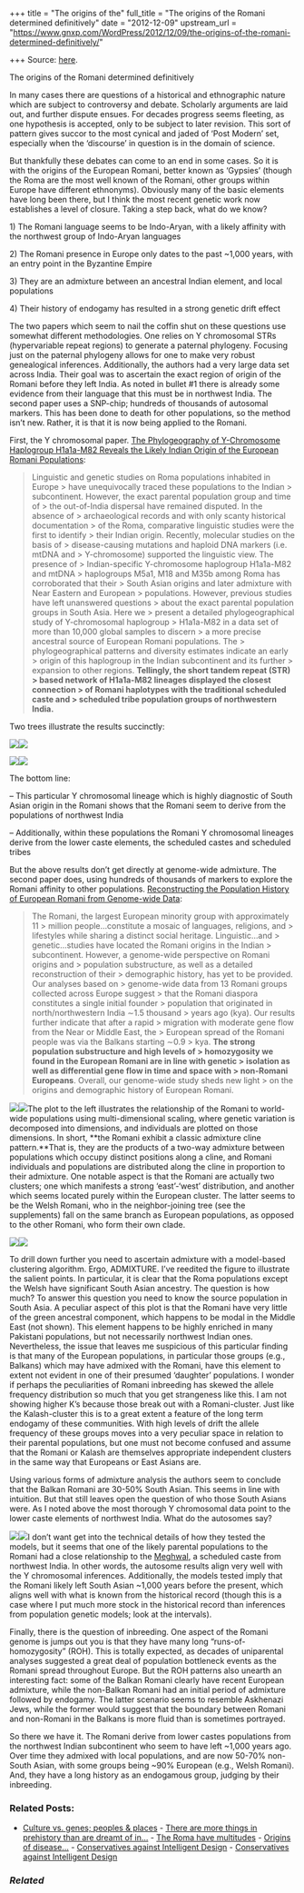 +++
title = "The origins of the"
full_title = "The origins of the Romani determined definitively"
date = "2012-12-09"
upstream_url = "https://www.gnxp.com/WordPress/2012/12/09/the-origins-of-the-romani-determined-definitively/"

+++
Source: [here](https://www.gnxp.com/WordPress/2012/12/09/the-origins-of-the-romani-determined-definitively/).

The origins of the Romani determined definitively

In many cases there are questions of a historical and ethnographic nature which are subject to controversy and debate. Scholarly arguments are laid out, and further dispute ensues. For decades progress seems fleeting, as one hypothesis is accepted, only to be subject to later revision. This sort of pattern gives succor to the most cynical and jaded of ‘Post Modern’ set, especially when the ‘discourse’ in question is in the domain of science.

But thankfully these debates can come to an end in some cases. So it is with the origins of the European Romani, better known as ‘Gypsies’ (though the Roma are the most well known of the Romani, other groups within Europe have different ethnonyms). Obviously many of the basic elements have long been there, but I think the most recent genetic work now establishes a level of closure. Taking a step back, what do we know?

1\) The Romani language seems to be Indo-Aryan, with a likely affinity with the northwest group of Indo-Aryan languages

2\) The Romani presence in Europe only dates to the past \~1,000 years, with an entry point in the Byzantine Empire

3\) They are an admixture between an ancestral Indian element, and local populations

4\) Their history of endogamy has resulted in a strong genetic drift effect

The two papers which seem to nail the coffin shut on these questions use somewhat different methodologies. One relies on Y chromosomal STRs (hypervariable repeat regions) to generate a paternal phylogeny. Focusing just on the paternal phylogeny allows for one to make very robust genealogical inferences. Additionally, the authors had a very large data set across India. Their goal was to ascertain the exact region of origin of the Romani before they left India. As noted in bullet \#1 there is already some evidence from their language that this must be in northwest India. The second paper uses a SNP-chip; hundreds of thousands of autosomal markers. This has been done to death for other populations, so the method isn’t new. Rather, it is that it is now being applied to the Romani.

First, the Y chromosomal paper. [The Phylogeography of Y-Chromosome Haplogroup H1a1a-M82 Reveals the Likely Indian Origin of the European Romani Populations](http://www.plosone.org/article/info%3Adoi%2F10.1371%2Fjournal.pone.0048477):

> Linguistic and genetic studies on Roma populations inhabited in Europe > have unequivocally traced these populations to the Indian > subcontinent. However, the exact parental population group and time of > the out-of-India dispersal have remained disputed. In the absence of > archaeological records and with only scanty historical documentation > of the Roma, comparative linguistic studies were the first to identify > their Indian origin. Recently, molecular studies on the basis of > disease-causing mutations and haploid DNA markers (i.e. mtDNA and > Y-chromosome) supported the linguistic view. The presence of > Indian-specific Y-chromosome haplogroup H1a1a-M82 and mtDNA > haplogroups M5a1, M18 and M35b among Roma has corroborated that their > South Asian origins and later admixture with Near Eastern and European > populations. However, previous studies have left unanswered questions > about the exact parental population groups in South Asia. Here we > present a detailed phylogeographical study of Y-chromosomal haplogroup > H1a1a-M82 in a data set of more than 10,000 global samples to discern > a more precise ancestral source of European Romani populations. The > phylogeographical patterns and diversity estimates indicate an early > origin of this haplogroup in the Indian subcontinent and its further > expansion to other regions. **Tellingly, the short tandem repeat (STR) > based network of H1a1a-M82 lineages displayed the closest connection > of Romani haplotypes with the traditional scheduled caste and > scheduled tribe population groups of northwestern India.**



Two trees illustrate the results succinctly:

[![](https://i0.wp.com/blogs.discovermagazine.com/gnxp/files/2012/12/journal.pone_.0048477.g002.png?resize=600%2C385)![](https://i0.wp.com/blogs.discovermagazine.com/gnxp/files/2012/12/journal.pone_.0048477.g002.png?resize=600%2C385)](https://i0.wp.com/blogs.discovermagazine.com/gnxp/files/2012/12/journal.pone_.0048477.g002.png)

[![](https://i0.wp.com/blogs.discovermagazine.com/gnxp/files/2012/12/journal.pone_.0048477.g003.png?resize=600%2C465)![](https://i0.wp.com/blogs.discovermagazine.com/gnxp/files/2012/12/journal.pone_.0048477.g003.png?resize=600%2C465)](https://i0.wp.com/blogs.discovermagazine.com/gnxp/files/2012/12/journal.pone_.0048477.g003.png)

The bottom line:

– This particular Y chromosomal lineage which is highly diagnostic of South Asian origin in the Romani shows that the Romani seem to derive from the populations of northwest India

– Additionally, within these populations the Romani Y chromosomal lineages derive from the lower caste elements, the scheduled castes and scheduled tribes

But the above results don’t get directly at genome-wide admixture. The second paper does, using hundreds of thousands of markers to explore the Romani affinity to other populations. [Reconstructing the Population History of European Romani from Genome-wide Data](http://www.sciencedirect.com/science/article/pii/S0960982212012602):

> The Romani, the largest European minority group with approximately 11 > million people…constitute a mosaic of languages, religions, and > lifestyles while sharing a distinct social heritage. Linguistic…and > genetic…studies have located the Romani origins in the Indian > subcontinent. However, a genome-wide perspective on Romani origins and > population substructure, as well as a detailed reconstruction of their > demographic history, has yet to be provided. Our analyses based on > genome-wide data from 13 Romani groups collected across Europe suggest > that the Romani diaspora constitutes a single initial founder > population that originated in north/northwestern India ∼1.5 thousand > years ago (kya). Our results further indicate that after a rapid > migration with moderate gene flow from the Near or Middle East, the > European spread of the Romani people was via the Balkans starting ∼0.9 > kya. **The strong population substructure and high levels of > homozygosity we found in the European Romani are in line with genetic > isolation as well as differential gene flow in time and space with > non-Romani Europeans**. Overall, our genome-wide study sheds new light > on the origins and demographic history of European Romani.

[![](https://i0.wp.com/blogs.discovermagazine.com/gnxp/files/2012/12/admix1.png?resize=322%2C180)![](https://i0.wp.com/blogs.discovermagazine.com/gnxp/files/2012/12/admix1.png?resize=322%2C180)](https://i0.wp.com/blogs.discovermagazine.com/gnxp/files/2012/12/admix1.png)The plot to the left illustrates the relationship of the Romani to world-wide populations using multi-dimensional scaling, where genetic variation is decomposed into dimensions, and individuals are plotted on those dimensions. In short, **the Romani exhibit a classic admixture cline pattern.**That is, they are the products of a two-way admixture between populations which occupy distinct positions along a cline, and Romani individuals and populations are distributed along the cline in proportion to their admixture. One notable aspect is that the Romani are actually two clusters; one which manifests a strong ‘east’-‘west’ distribution, and another which seems located purely within the European cluster. The latter seems to be the Welsh Romani, who in the neighbor-joining tree (see the supplements) fall on the same branch as European populations, as opposed to the other Romani, who form their own clade.

[![](https://i0.wp.com/blogs.discovermagazine.com/gnxp/files/2012/12/roma1.png?resize=300%2C597)![](https://i0.wp.com/blogs.discovermagazine.com/gnxp/files/2012/12/roma1.png?resize=300%2C597)](https://i0.wp.com/blogs.discovermagazine.com/gnxp/files/2012/12/roma1.png)

To drill down further you need to ascertain admixture with a model-based clustering algorithm. Ergo, ADMIXTURE. I’ve reedited the figure to illustrate the salient points. In particular, it is clear that the Roma populations except the Welsh have significant South Asian ancestry. The question is how much? To answer this question you need to know the source population in South Asia. A peculiar aspect of this plot is that the Romani have very little of the green ancestral component, which happens to be modal in the Middle East (not shown). This element happens to be highly enriched in many Pakistani populations, but not necessarily northwest Indian ones. Nevertheless, the issue that leaves me suspicious of this particular finding is that many of the European populations, in particular those groups (e.g., Balkans) which may have admixed with the Romani, have this element to extent not evident in one of their presumed ‘daughter’ populations. I wonder if perhaps the peculiarities of Romani inbreeding has skewed the allele frequency distribution so much that you get strangeness like this. I am not showing higher K’s because those break out with a Romani-cluster. Just like the Kalash-cluster this is to a great extent a feature of the long term endogamy of these communities. With high levels of drift the allele frequency of these groups moves into a very peculiar space in relation to their parental populations, but one must not become confused and assume that the Romani or Kalash are themselves appropriate independent clusters in the same way that Europeans or East Asians are.

Using various forms of admixture analysis the authors seem to conclude that the Balkan Romani are 30-50% South Asian. This seems in line with intuition. But that still leaves open the question of who those South Asians were. As I noted above the most thorough Y chromosomal data point to the lower caste elements of northwest India. What do the autosomes say?

[![](https://i0.wp.com/blogs.discovermagazine.com/gnxp/files/2012/12/homeland.png?resize=300%2C348)![](https://i0.wp.com/blogs.discovermagazine.com/gnxp/files/2012/12/homeland.png?resize=300%2C348)](https://i0.wp.com/blogs.discovermagazine.com/gnxp/files/2012/12/homeland.png)I don’t want get into the technical details of how they tested the models, but it seems that one of the likely parental populations to the Romani had a close relationship to the [Meghwal](https://en.wikipedia.org/wiki/Meghwal), a scheduled caste from northwest India. In other words, the autosome results align very well with the Y chromosomal inferences. Additionally, the models tested imply that the Romani likely left South Asian \~1,000 years before the present, which aligns well with what is known from the historical record (though this is a case where I put much more stock in the historical record than inferences from population genetic models; look at the intervals).

Finally, there is the question of inbreeding. One aspect of the Romani genome is jumps out you is that they have many long “runs-of-homozygosity” (ROH). This is totally expected, as decades of uniparental analyses suggested a great deal of population bottleneck events as the Romani spread throughout Europe. But the ROH patterns also unearth an interesting fact: some of the Balkan Romani clearly have recent European admixture, while the non-Balkan Romani had an initial period of admixture followed by endogamy. The latter scenario seems to resemble Askhenazi Jews, while the former would suggest that the boundary between Romani and non-Romani in the Balkans is more fluid than is sometimes portrayed.

So there we have it. The Romani derive from lower castes populations from the northwest Indian subcontinent who seem to have left \~1,000 years ago. Over time they admixed with local populations, and are now 50-70% non-South Asian, with some groups being \~90% European (e.g., Welsh Romani). And, they have a long history as an endogamous group, judging by their inbreeding.

### Related Posts:

- [Culture vs. genes; peoples &
  places](https://www.gnxp.com/WordPress/2010/02/21/culture-vs-genes-peoples-places/) - [There are more things in prehistory than are dreamt of
  in…](https://www.gnxp.com/WordPress/2012/08/23/there-are-more-things-in-prehistory-than-are-dreamt-of-in-our-urheimat/) - [The Roma have
  multitudes](https://www.gnxp.com/WordPress/2013/10/24/roma-multitudes/) - [Origins of
  disease...](https://www.gnxp.com/WordPress/2007/05/16/origins-of-disease/) - [Conservatives against Intelligent
  Design](https://www.gnxp.com/WordPress/2006/06/01/conservatives-against-intelligent-design/) - [Conservatives against Intelligent
  Design](https://www.gnxp.com/WordPress/2006/06/01/conservatives-against-intelligent-design/)

### *Related*

[](https://www.addtoany.com/add_to/facebook?linkurl=https%3A%2F%2Fwww.gnxp.com%2FWordPress%2F2012%2F12%2F09%2Fthe-origins-of-the-romani-determined-definitively%2F&linkname=The%20origins%20of%20the%20Romani%20determined%20definitively "Facebook")[](https://www.addtoany.com/add_to/twitter?linkurl=https%3A%2F%2Fwww.gnxp.com%2FWordPress%2F2012%2F12%2F09%2Fthe-origins-of-the-romani-determined-definitively%2F&linkname=The%20origins%20of%20the%20Romani%20determined%20definitively "Twitter")[](https://www.addtoany.com/add_to/email?linkurl=https%3A%2F%2Fwww.gnxp.com%2FWordPress%2F2012%2F12%2F09%2Fthe-origins-of-the-romani-determined-definitively%2F&linkname=The%20origins%20of%20the%20Romani%20determined%20definitively "Email")[](https://www.addtoany.com/share)
